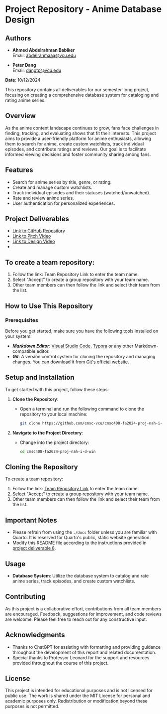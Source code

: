 # Project Repository - Anime Database Design

## Authors
- **Ahmed Abdelrahman Babiker**  
  Email: abdelrahmaaa@vcu.edu
  
- **Peter Dang**  
  Email: dangtp@vcu.edu

**Date**: 10/12/2024

This repository contains all deliverables for our semester-long project, focusing on creating a comprehensive database system for cataloging and rating anime series.

## Overview

As the anime content landscape continues to grow, fans face challenges in finding, tracking, and evaluating shows that fit their interests. This project aims to provide a user-friendly platform for anime enthusiasts, allowing them to search for anime, create custom watchlists, track individual episodes, and contribute ratings and reviews. Our goal is to facilitate informed viewing decisions and foster community sharing among fans.

## Features
- Search for anime series by title, genre, or rating.
- Create and manage custom watchlists.
- Track individual episodes and their statuses (watched/unwatched).
- Rate and review anime series.
- User authentication for personalized experiences.

## Project Deliverables

- [Link to GitHub Repository](https://github.com/cmsc-vcu/cmsc408-fa2024-proj-nah-i-d-win)
- [Link to Pitch Video](https://vcu.zoom.us/rec/share/vqCWvUHFBZl0E-bHgCuBipJTqaZtGFitooLfE5tNMNQoAGcJRps-Vvb3sYgWQPrP.K2K6z2HaYQlBrceM?startTime=1726343633000)
- [Link to Design Video](https://vcu.mediaspace.kaltura.com/media/Video%20Recording%20-%20Sun%20Oct%2013%202024%2022%3A30%3A52%20GMT-0400%20(Eastern%20Daylight%20Time)%20%20DELIVERABLE%208%20PHASE%201/1_vq1q1jbg)
- 
## To create a team repository:

1. Follow the link: Team Repository Link to enter the team name.
2. Select "Accept" to create a group repository with your team name.
3. Other team members can then follow the link and select their team from the list.

## How to Use This Repository

### Prerequisites
Before you get started, make sure you have the following tools installed on your system:

- ***Markdown Editor***: [Visual Studio Code](https://code.visualstudio.com/), [Typora](https://typora.io/) or any other Markdown-compatible editor.
- ***Git***: A version control system for cloning the repository and managing changes. You can download it from [Git's official website](https://git-scm.com/downloads).

## Setup and Installation

To get started with this project, follow these steps:

1. **Clone the Repository**:
   - Open a terminal and run the following command to clone the repository to your local machine:
     ```bash
     git clone https://github.com/cmsc-vcu/cmsc408-fa2024-proj-nah-i-d-win.git
     ```
   
2. **Navigate to the Project Directory**:
   - Change into the project directory:
     ```bash
     cd cmsc408-fa2024-proj-nah-i-d-win
     ```

## Cloning the Repository

To create a team repository:

1. Follow the link: [Team Repository Link](https://classroom.github.com/a/Y9-sPmBeLinks) to enter the team name.
2. Select "Accept" to create a group repository with your team name.
3. Other team members can then follow the link and select their team from the list.

## Important Notes

- Please refrain from using the `./docs` folder unless you are familiar with Quarto. It is reserved for Quarto's public, static website generation.
- Modify this README file according to the instructions provided in [project deliverable 8](https://virginiacommonwealth.instructure.com/courses/105097/assignments/966526).

## Usage

- **Database System**: Utilize the database system to catalog and rate anime series, track episodes, and create custom watchlists.

## Contributing

As this project is a collaborative effort, contributions from all team members are encouraged. Feedback, suggestions for improvement, and code reviews are welcome. Please feel free to reach out for any constructive input.

## Acknowledgments

- Thanks to ChatGPT for assisting with formatting and providing guidance throughout the development of this report and related documentation.
- Special thanks to Professor Leonard for the support and resources provided throughout the course of this project.

## License

This project is intended for educational purposes and is not licensed for public use. The work is shared under the MIT License for personal and academic purposes only. Redistribution or modification beyond these purposes is not permitted.
